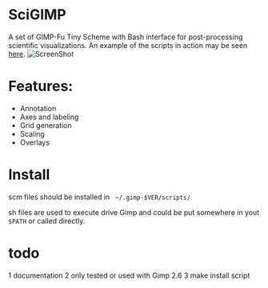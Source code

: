 SciGIMP
=======
A set of GIMP-Fu Tiny Scheme with Bash interface for post-processing scientific visualizations.
An example of the scripts in action may be seen [here](http://www.hpcvis.com/vis/images/xsede13-vsc/kh-jauar-new-lic-b.0339-hr.png).
![ScreenShot](http://www.hpcvis.com/vis/images/kh-2d-new/agu-movie/B-Ue.0320.png)
# Features:
* Annotation
* Axes and labeling
* Grid generation
* Scaling
* Overlays
# Install
scm files should be installed in
` ~/.gimp-$VER/scripts/`

sh files are used to execute drive Gimp and could be put somewhere in yout `$PATH` or called directly.

# todo
1 documentation
2 only tested or used with Gimp 2.6
3 make install script

